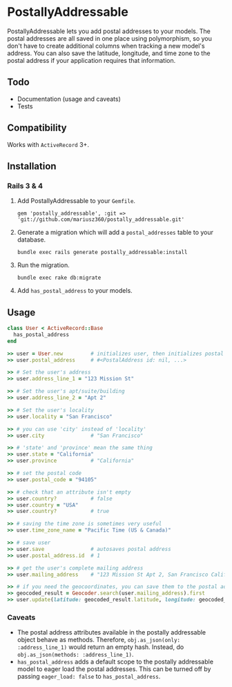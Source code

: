 # PostallyAddressable

PostallyAddressable lets you add postal addresses to your models. The postal addresses are all saved in one place using polymorphism, so you don't have to create additional columns when tracking a new model's address. You can also save the latitude, longitude, and time zone to the postal address if your application requires that information.

## Todo

 * Documentation (usage and caveats)
 * Tests

## Compatibility

Works with `ActiveRecord` 3+.

## Installation

### Rails 3 & 4

1. Add PostallyAddressable to your `Gemfile`.

    `gem 'postally_addressable', :git => 'git://github.com/mariusz360/postally_addressable.git'`

2. Generate a migration which will add a `postal_addresses` table to your database.

    `bundle exec rails generate postally_addressable:install`

3. Run the migration.

    `bundle exec rake db:migrate`

4. Add `has_postal_address` to your models.

## Usage

```ruby
class User < ActiveRecord::Base
  has_postal_address
end
```

```ruby
>> user = User.new         # initializes user, then initializes postal address
>> user.postal_address     # #<PostalAddress id: nil, ...>

>> # Set the user's address
>> user.address_line_1 = "123 Mission St"

>> # Set the user's apt/suite/building
>> user.address_line_2 = "Apt 2"

>> # Set the user's locality
>> user.locality = "San Francisco"

>> # you can use 'city' instead of 'locality'
>> user.city               # "San Francisco"

>> # 'state' and 'province' mean the same thing
>> user.state = "California"
>> user.province           # "California"

>> # set the postal code
>> user.postal_code = "94105"

>> # check that an attribute isn't empty
>> user.country?           # false
>> user.country = "USA"
>> user.country?           # true

>> # saving the time zone is sometimes very useful
>> user.time_zone_name = "Pacific Time (US & Canada)"

>> # save user
>> user.save               # autosaves postal address
>> user.postal_address.id  # 1

>> # get the user's complete mailing address
>> user.mailing_address    # "123 Mission St Apt 2, San Francisco California 94105, USA"

>> # if you need the geocoordinates, you can save them to the postal address as well
>> geocoded_result = Geocoder.search(user.mailing_address).first
>> user.update(latitude: geocoded_result.latitude, longitude: geocoded_result.latitude)
```

### Caveats

 * The postal address attributes available in the postally addressable object behave as methods. Therefore, `obj.as_json(only: :address_line_1)` would return an empty hash. Instead, do `obj.as_json(methods: :address_line_1)`.
 * `has_postal_address` adds a default scope to the postally addressable model to eager load the postal addresses. This can be turned off by passing `eager_load: false` to `has_postal_address`.


